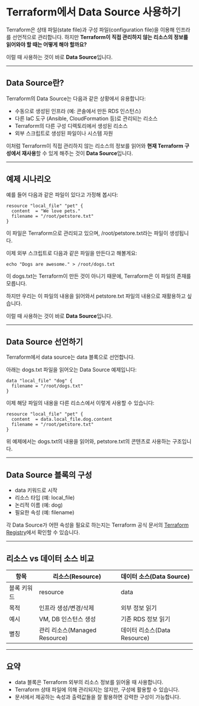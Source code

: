 # **Terraform에서 Data Source 사용하기**

Terraform은 상태 파일(state file)과 구성 파일(configuration file)을 이용해 인프라를 선언적으로 관리합니다. 하지만 **Terraform이 직접 관리하지 않는 리소스의 정보를 읽어와야 할 때는 어떻게 해야 할까요?**

이럴 때 사용하는 것이 바로 **Data Source**입니다.

---

## **Data Source란?**

Terraform의 Data Source는 다음과 같은 상황에서 유용합니다:

- 수동으로 생성된 인프라 (예: 콘솔에서 만든 RDS 인스턴스)
- 다른 IaC 도구 (Ansible, CloudFormation 등)로 관리되는 리소스
- Terraform의 다른 구성 디렉토리에서 생성된 리소스
- 외부 스크립트로 생성된 파일이나 시스템 자원

이처럼 Terraform이 직접 관리하지 않는 리소스의 정보를 읽어와 **현재 Terraform 구성에서 재사용**할 수 있게 해주는 것이 **Data Source**입니다.

---
## **예제 시나리오**

예를 들어 다음과 같은 파일이 있다고 가정해 봅시다:

```
resource "local_file" "pet" {
  content  = "We love pets."
  filename = "/root/petstore.txt"
}
```

이 파일은 Terraform으로 관리되고 있으며, /root/petstore.txt라는 파일이 생성됩니다.

이제 외부 스크립트로 다음과 같은 파일을 만든다고 해볼게요:

```
echo "Dogs are awesome." > /root/dogs.txt
```

이 dogs.txt는 Terraform이 만든 것이 아니기 때문에, Terraform은 이 파일의 존재를 모릅니다.

하지만 우리는 이 파일의 내용을 읽어와서 petstore.txt 파일의 내용으로 재활용하고 싶습니다.

이럴 때 사용하는 것이 바로 **Data Source**입니다.

---

## **Data Source 선언하기**

Terraform에서 data source는 data 블록으로 선언합니다.

아래는 dogs.txt 파일을 읽어오는 Data Source 예제입니다:

```
data "local_file" "dog" {
  filename = "/root/dogs.txt"
}
```

이제 해당 파일의 내용을 다른 리소스에서 이렇게 사용할 수 있습니다:

```
resource "local_file" "pet" {
  content  = data.local_file.dog.content
  filename = "/root/petstore.txt"
}
```

위 예제에서는 dogs.txt의 내용을 읽어와, petstore.txt의 콘텐츠로 사용하는 구조입니다.

---

## **Data Source 블록의 구성**

- data 키워드로 시작
- 리소스 타입 (예: local_file)
- 논리적 이름 (예: dog)
- 필요한 속성 (예: filename)

각 Data Source가 어떤 속성을 필요로 하는지는 Terraform 공식 문서의 [Terraform Registry](https://registry.terraform.io/)에서 확인할 수 있습니다.

---

## **리소스 vs 데이터 소스 비교**

|**항목**|**리소스(Resource)**|**데이터 소스(Data Source)**|
|---|---|---|
|블록 키워드|resource|data|
|목적|인프라 생성/변경/삭제|외부 정보 읽기|
|예시|VM, DB 인스턴스 생성|기존 RDS 정보 읽기|
|별칭|관리 리소스(Managed Resource)|데이터 리소스(Data Resource)|

---

## **요약**

- data 블록은 Terraform 외부의 리소스 정보를 읽어올 때 사용합니다.
- Terraform 상태 파일에 의해 관리되지는 않지만, 구성에 활용할 수 있습니다.
- 문서에서 제공하는 속성과 출력값들을 잘 활용하면 강력한 구성이 가능합니다.
    
